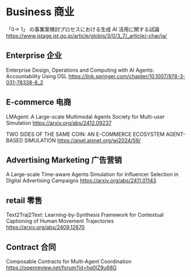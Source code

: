 # Business 商业
「0→ 1」 の事業案検討プロセスにおける生成 AI 活用に関する試論
https://www.jstage.jst.go.jp/article/globis/3/0/3_7/_article/-char/ja/

## Enterprise 企业
Enterprise Design, Operations and Computing with AI Agents: Accountability Using DSL
https://link.springer.com/chapter/10.1007/978-3-031-78338-8_2

## E-commerce 电商
LMAgent: A Large-scale Multimodal Agents Society for Multi-user Simulation
https://arxiv.org/abs/2412.09237

TWO SIDES OF THE SAME COIN: AN E-COMMERCE ECOSYSTEM AGENT-BASED SIMULATION
https://aisel.aisnet.org/wi2024/59/

## Advertising Marketing 广告营销
A Large-scale Time-aware Agents Simulation for Influencer Selection in Digital Advertising Campaigns
https://arxiv.org/abs/2411.01143

## retail 零售
Text2Traj2Text: Learning-by-Synthesis Framework for Contextual Captioning of Human Movement Trajectories
https://arxiv.org/abs/2409.12670

## Contract 合同
Composable Contracts for Multi-Agent Coordination
https://openreview.net/forum?id=hq0lZ9u68G
